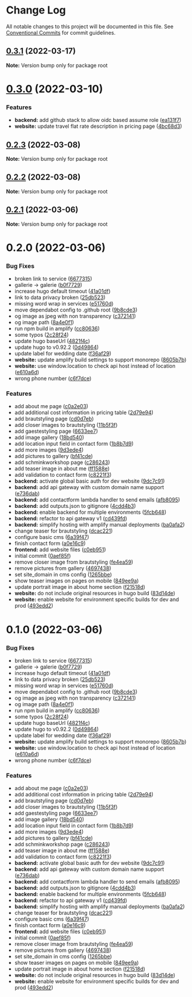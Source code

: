 # Change Log

All notable changes to this project will be documented in this file.
See [Conventional Commits](https://conventionalcommits.org) for commit guidelines.

## [0.3.1](https://github.com/cremich/sarahbonzelet.de/compare/v0.3.0...v0.3.1) (2022-03-17)

**Note:** Version bump only for package root





# [0.3.0](https://github.com/cremich/sarahbonzelet.de/compare/v0.2.3...v0.3.0) (2022-03-10)


### Features

* **backend:** add github stack to allow oidc based assume role ([ea131f7](https://github.com/cremich/sarahbonzelet.de/commit/ea131f7d8cc610f86cb99678bcc77c110fe529ea))
* **website:** update travel flat rate description in pricing page ([4bc68d3](https://github.com/cremich/sarahbonzelet.de/commit/4bc68d3f209062acf0f737dcf25fbd629abcd428))





## [0.2.3](https://github.com/cremich/sarahbonzelet.de/compare/v0.2.2...v0.2.3) (2022-03-08)

**Note:** Version bump only for package root





## [0.2.2](https://github.com/cremich/sarahbonzelet.de/compare/v0.2.1...v0.2.2) (2022-03-08)

**Note:** Version bump only for package root





## [0.2.1](https://github.com/cremich/sarahbonzelet.de/compare/v0.2.0...v0.2.1) (2022-03-06)

**Note:** Version bump only for package root





# 0.2.0 (2022-03-06)


### Bug Fixes

* broken link to service ([6677315](https://github.com/cremich/sarahbonzelet.de/commit/6677315ed59cd120c5a7cf9c3a67a0dde06079c3))
* gallerie -> galerie ([b0f7729](https://github.com/cremich/sarahbonzelet.de/commit/b0f772914e4de1e087488559b9e8b633cd4df5b5))
* increase hugo default timeout ([41a01df](https://github.com/cremich/sarahbonzelet.de/commit/41a01df4a906df07c9cb02eba70d4a0c1fdd4774))
* link to data privacy broken ([25db523](https://github.com/cremich/sarahbonzelet.de/commit/25db523bfe19a7a5dcbbed49372842958010ae74))
* missing word wrap in services ([e51760d](https://github.com/cremich/sarahbonzelet.de/commit/e51760d49e34728c78d0c59d78aa483c2eb3d273))
* move dependabot config to .github root ([9b8cde3](https://github.com/cremich/sarahbonzelet.de/commit/9b8cde340ee86aa912e15e5860a21f7576d482cd))
* og image as jpeg with non transparency ([c372141](https://github.com/cremich/sarahbonzelet.de/commit/c37214168ad6c60f9b06844b294afd51cc05d1cc))
* og image path ([8a4e0f1](https://github.com/cremich/sarahbonzelet.de/commit/8a4e0f1838fba1c1d9903269c979ec905eb69b47))
* run npm build in amplify ([cc80636](https://github.com/cremich/sarahbonzelet.de/commit/cc80636442864f34033df8232a0b72a669e73ec1))
* some typos ([2c28f24](https://github.com/cremich/sarahbonzelet.de/commit/2c28f2428ce0ff93ebbd60221dbe1ee6e22c7688))
* update hugo baseUrl ([4821f4c](https://github.com/cremich/sarahbonzelet.de/commit/4821f4c8c5f391b2be1d24598245188460eb9464))
* update hugo to v0.92.2 ([0d49864](https://github.com/cremich/sarahbonzelet.de/commit/0d49864236f79b1b8f6259c444a1cc5eb7b5499a))
* update label for wedding date ([f36af29](https://github.com/cremich/sarahbonzelet.de/commit/f36af29079264848839fabb3b6fe2f2fc5219ab5))
* **website:** update amplify build settings to support monorepo ([8605b7b](https://github.com/cremich/sarahbonzelet.de/commit/8605b7b3290758c4665d5570f16b6d8d04361491))
* **website:** use window.location to check api host instead of location ([e610a6d](https://github.com/cremich/sarahbonzelet.de/commit/e610a6d9a2488941bdc76bec584a00be91b429d5))
* wrong phone number ([c6f7dce](https://github.com/cremich/sarahbonzelet.de/commit/c6f7dcec434649e34466111ce18139da59e55739))


### Features

* add about me page ([c0a2e03](https://github.com/cremich/sarahbonzelet.de/commit/c0a2e035477f583e3563b21923438234b6cd08ec))
* add additional cost information in pricing table ([2d79e94](https://github.com/cremich/sarahbonzelet.de/commit/2d79e942c54574190b107c21c5b9977914ba0cbf))
* add brautstyling page ([cd0d7eb](https://github.com/cremich/sarahbonzelet.de/commit/cd0d7eb823705ac7c5cde8427d4a013d926c3fc9))
* add closer images to brautstyling ([11b5f3f](https://github.com/cremich/sarahbonzelet.de/commit/11b5f3f4256623408932348bf7c60a88228addf5))
* add gaestestyling page ([6633ee7](https://github.com/cremich/sarahbonzelet.de/commit/6633ee76ccb7b92c791d5871edb022fb9bf779b6))
* add image gallery ([18bd540](https://github.com/cremich/sarahbonzelet.de/commit/18bd540764d6e70de00db23b0032b9db9407e437))
* add location input field in contact form ([1b8b7d9](https://github.com/cremich/sarahbonzelet.de/commit/1b8b7d921c85821e77f2bcf89247a40e2377cbd8))
* add more images ([9d3ede4](https://github.com/cremich/sarahbonzelet.de/commit/9d3ede460c66a1f9017246aab71b2bfbec140061))
* add pictures to gallery ([bf41cde](https://github.com/cremich/sarahbonzelet.de/commit/bf41cdecfb65b4bcc009548cc26d35e586b631e6))
* add schminkworkshop page ([c286243](https://github.com/cremich/sarahbonzelet.de/commit/c286243b6877dcb8ad2e4e31908c775ba219f4ec))
* add teaser image in about me ([ff1588e](https://github.com/cremich/sarahbonzelet.de/commit/ff1588e0bbd4d726e6a2773755fd0e7333579985))
* add validation to contact form ([c8221f3](https://github.com/cremich/sarahbonzelet.de/commit/c8221f31231ae82119185e314baf3a29a018b6eb))
* **backend:** activate global basic auth for dev website ([9dc7c91](https://github.com/cremich/sarahbonzelet.de/commit/9dc7c91a4bfeed1dccac34ececf9fb112a0fd77e))
* **backend:** add api gateway with custom domain name support ([e736dab](https://github.com/cremich/sarahbonzelet.de/commit/e736dabc5a67107ae08082df27a0d0b261713206))
* **backend:** add contactform lambda handler to send emails ([afb8095](https://github.com/cremich/sarahbonzelet.de/commit/afb8095cf44f77a4ef4c963c9c6bdadacb09cc44))
* **backend:** add outputs.json to gitignore ([4cdd4b3](https://github.com/cremich/sarahbonzelet.de/commit/4cdd4b3bad78014d82343c8c156e75666133dfa9))
* **backend:** enable backend for multiple environments ([5fcb648](https://github.com/cremich/sarahbonzelet.de/commit/5fcb648c9755ca29895d2f95afcf4db08f73af09))
* **backend:** refactor to api gateway v1 ([cd439fd](https://github.com/cremich/sarahbonzelet.de/commit/cd439fd66f79e40cb66ceb708a565868323b1f7a))
* **backend:** simplify hosting with amplify manual deployments ([ba0afa2](https://github.com/cremich/sarahbonzelet.de/commit/ba0afa2004643d6889a1605be7a5c1cdadfd7077))
* change teaser for brautstyling ([dcac221](https://github.com/cremich/sarahbonzelet.de/commit/dcac2214431467b7f3bcd8fb9d51e089658c15c7))
* configure basic cms ([6a39f47](https://github.com/cremich/sarahbonzelet.de/commit/6a39f477f7ae057ebbe4708f71c9f2f0e9dcca7d))
* finish contact form ([a0e16c9](https://github.com/cremich/sarahbonzelet.de/commit/a0e16c95ff54e287b5bd5ba24163ff2181f12afb))
* **frontend:** add website files ([c0eb951](https://github.com/cremich/sarahbonzelet.de/commit/c0eb951d518bebd6718e28df73d31262704f29b8))
* initial commit ([0aef85f](https://github.com/cremich/sarahbonzelet.de/commit/0aef85f0aed8d1af42642f22d228ef59f3ae861f))
* remove closer image from brautstyling ([fe4ea59](https://github.com/cremich/sarahbonzelet.de/commit/fe4ea593b0e2ba0f42de9f80a031bc787d50bf42))
* remove pictures from gallery ([4697438](https://github.com/cremich/sarahbonzelet.de/commit/46974387bd2a564e1523957e3dc03078643249c0))
* set site_domain in cms config ([1265bbe](https://github.com/cremich/sarahbonzelet.de/commit/1265bbe0842d094781415c28ccaec37a7598e7f1))
* show teaser images on pages on mobile ([849ee9a](https://github.com/cremich/sarahbonzelet.de/commit/849ee9a2ada024d8b561235473d8c6115141be34))
* update portrait image in about home section ([f21518d](https://github.com/cremich/sarahbonzelet.de/commit/f21518dcba6851582864f48f2bf55d044089f7b5))
* **website:** do not include original resources in hugo build ([83d14de](https://github.com/cremich/sarahbonzelet.de/commit/83d14de2fbeccde2c1a31673e1723a791f633ed9))
* **website:** enable website for environment specific builds for dev and prod ([493edd2](https://github.com/cremich/sarahbonzelet.de/commit/493edd256aafe6f82345b6db9079cc97a8dcf590))





# 0.1.0 (2022-03-06)


### Bug Fixes

* broken link to service ([6677315](https://github.com/cremich/sarahbonzelet.de/commit/6677315ed59cd120c5a7cf9c3a67a0dde06079c3))
* gallerie -> galerie ([b0f7729](https://github.com/cremich/sarahbonzelet.de/commit/b0f772914e4de1e087488559b9e8b633cd4df5b5))
* increase hugo default timeout ([41a01df](https://github.com/cremich/sarahbonzelet.de/commit/41a01df4a906df07c9cb02eba70d4a0c1fdd4774))
* link to data privacy broken ([25db523](https://github.com/cremich/sarahbonzelet.de/commit/25db523bfe19a7a5dcbbed49372842958010ae74))
* missing word wrap in services ([e51760d](https://github.com/cremich/sarahbonzelet.de/commit/e51760d49e34728c78d0c59d78aa483c2eb3d273))
* move dependabot config to .github root ([9b8cde3](https://github.com/cremich/sarahbonzelet.de/commit/9b8cde340ee86aa912e15e5860a21f7576d482cd))
* og image as jpeg with non transparency ([c372141](https://github.com/cremich/sarahbonzelet.de/commit/c37214168ad6c60f9b06844b294afd51cc05d1cc))
* og image path ([8a4e0f1](https://github.com/cremich/sarahbonzelet.de/commit/8a4e0f1838fba1c1d9903269c979ec905eb69b47))
* run npm build in amplify ([cc80636](https://github.com/cremich/sarahbonzelet.de/commit/cc80636442864f34033df8232a0b72a669e73ec1))
* some typos ([2c28f24](https://github.com/cremich/sarahbonzelet.de/commit/2c28f2428ce0ff93ebbd60221dbe1ee6e22c7688))
* update hugo baseUrl ([4821f4c](https://github.com/cremich/sarahbonzelet.de/commit/4821f4c8c5f391b2be1d24598245188460eb9464))
* update hugo to v0.92.2 ([0d49864](https://github.com/cremich/sarahbonzelet.de/commit/0d49864236f79b1b8f6259c444a1cc5eb7b5499a))
* update label for wedding date ([f36af29](https://github.com/cremich/sarahbonzelet.de/commit/f36af29079264848839fabb3b6fe2f2fc5219ab5))
* **website:** update amplify build settings to support monorepo ([8605b7b](https://github.com/cremich/sarahbonzelet.de/commit/8605b7b3290758c4665d5570f16b6d8d04361491))
* **website:** use window.location to check api host instead of location ([e610a6d](https://github.com/cremich/sarahbonzelet.de/commit/e610a6d9a2488941bdc76bec584a00be91b429d5))
* wrong phone number ([c6f7dce](https://github.com/cremich/sarahbonzelet.de/commit/c6f7dcec434649e34466111ce18139da59e55739))


### Features

* add about me page ([c0a2e03](https://github.com/cremich/sarahbonzelet.de/commit/c0a2e035477f583e3563b21923438234b6cd08ec))
* add additional cost information in pricing table ([2d79e94](https://github.com/cremich/sarahbonzelet.de/commit/2d79e942c54574190b107c21c5b9977914ba0cbf))
* add brautstyling page ([cd0d7eb](https://github.com/cremich/sarahbonzelet.de/commit/cd0d7eb823705ac7c5cde8427d4a013d926c3fc9))
* add closer images to brautstyling ([11b5f3f](https://github.com/cremich/sarahbonzelet.de/commit/11b5f3f4256623408932348bf7c60a88228addf5))
* add gaestestyling page ([6633ee7](https://github.com/cremich/sarahbonzelet.de/commit/6633ee76ccb7b92c791d5871edb022fb9bf779b6))
* add image gallery ([18bd540](https://github.com/cremich/sarahbonzelet.de/commit/18bd540764d6e70de00db23b0032b9db9407e437))
* add location input field in contact form ([1b8b7d9](https://github.com/cremich/sarahbonzelet.de/commit/1b8b7d921c85821e77f2bcf89247a40e2377cbd8))
* add more images ([9d3ede4](https://github.com/cremich/sarahbonzelet.de/commit/9d3ede460c66a1f9017246aab71b2bfbec140061))
* add pictures to gallery ([bf41cde](https://github.com/cremich/sarahbonzelet.de/commit/bf41cdecfb65b4bcc009548cc26d35e586b631e6))
* add schminkworkshop page ([c286243](https://github.com/cremich/sarahbonzelet.de/commit/c286243b6877dcb8ad2e4e31908c775ba219f4ec))
* add teaser image in about me ([ff1588e](https://github.com/cremich/sarahbonzelet.de/commit/ff1588e0bbd4d726e6a2773755fd0e7333579985))
* add validation to contact form ([c8221f3](https://github.com/cremich/sarahbonzelet.de/commit/c8221f31231ae82119185e314baf3a29a018b6eb))
* **backend:** activate global basic auth for dev website ([9dc7c91](https://github.com/cremich/sarahbonzelet.de/commit/9dc7c91a4bfeed1dccac34ececf9fb112a0fd77e))
* **backend:** add api gateway with custom domain name support ([e736dab](https://github.com/cremich/sarahbonzelet.de/commit/e736dabc5a67107ae08082df27a0d0b261713206))
* **backend:** add contactform lambda handler to send emails ([afb8095](https://github.com/cremich/sarahbonzelet.de/commit/afb8095cf44f77a4ef4c963c9c6bdadacb09cc44))
* **backend:** add outputs.json to gitignore ([4cdd4b3](https://github.com/cremich/sarahbonzelet.de/commit/4cdd4b3bad78014d82343c8c156e75666133dfa9))
* **backend:** enable backend for multiple environments ([5fcb648](https://github.com/cremich/sarahbonzelet.de/commit/5fcb648c9755ca29895d2f95afcf4db08f73af09))
* **backend:** refactor to api gateway v1 ([cd439fd](https://github.com/cremich/sarahbonzelet.de/commit/cd439fd66f79e40cb66ceb708a565868323b1f7a))
* **backend:** simplify hosting with amplify manual deployments ([ba0afa2](https://github.com/cremich/sarahbonzelet.de/commit/ba0afa2004643d6889a1605be7a5c1cdadfd7077))
* change teaser for brautstyling ([dcac221](https://github.com/cremich/sarahbonzelet.de/commit/dcac2214431467b7f3bcd8fb9d51e089658c15c7))
* configure basic cms ([6a39f47](https://github.com/cremich/sarahbonzelet.de/commit/6a39f477f7ae057ebbe4708f71c9f2f0e9dcca7d))
* finish contact form ([a0e16c9](https://github.com/cremich/sarahbonzelet.de/commit/a0e16c95ff54e287b5bd5ba24163ff2181f12afb))
* **frontend:** add website files ([c0eb951](https://github.com/cremich/sarahbonzelet.de/commit/c0eb951d518bebd6718e28df73d31262704f29b8))
* initial commit ([0aef85f](https://github.com/cremich/sarahbonzelet.de/commit/0aef85f0aed8d1af42642f22d228ef59f3ae861f))
* remove closer image from brautstyling ([fe4ea59](https://github.com/cremich/sarahbonzelet.de/commit/fe4ea593b0e2ba0f42de9f80a031bc787d50bf42))
* remove pictures from gallery ([4697438](https://github.com/cremich/sarahbonzelet.de/commit/46974387bd2a564e1523957e3dc03078643249c0))
* set site_domain in cms config ([1265bbe](https://github.com/cremich/sarahbonzelet.de/commit/1265bbe0842d094781415c28ccaec37a7598e7f1))
* show teaser images on pages on mobile ([849ee9a](https://github.com/cremich/sarahbonzelet.de/commit/849ee9a2ada024d8b561235473d8c6115141be34))
* update portrait image in about home section ([f21518d](https://github.com/cremich/sarahbonzelet.de/commit/f21518dcba6851582864f48f2bf55d044089f7b5))
* **website:** do not include original resources in hugo build ([83d14de](https://github.com/cremich/sarahbonzelet.de/commit/83d14de2fbeccde2c1a31673e1723a791f633ed9))
* **website:** enable website for environment specific builds for dev and prod ([493edd2](https://github.com/cremich/sarahbonzelet.de/commit/493edd256aafe6f82345b6db9079cc97a8dcf590))
